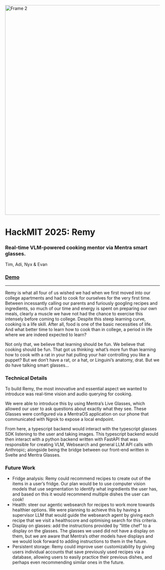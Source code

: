 
<img width="1500" height="680" alt="Frame 2" src="https://github.com/user-attachments/assets/ce7c60c8-a236-4228-8f98-2a8dc33c9572" />

# HackMIT 2025: Remy

### Real-time VLM-powered cooking mentor via Mentra smart glasses.

Tim, Adi, Nyx & Evan

<h3><a href="https://youtu.be/CMAqN5V02yY">Demo</a></h3>

<hr>

Remy is what all four of us wished we had when we first moved into our college apartments and had to cook for ourselves for the very first time. Between incessantly calling our parents and furiously googling recipes and ingredients, so much of our time and energy is spent on preparing our own meals, clearly a muscle we have not had the chance to exercise this intensely before coming to college. Despite this steep learning curve, cooking is a life skill. After all, food is one of the basic necessities of life. And what better time to learn how to cook than in college, a period in life where we are indeed expected to learn?

Not only that, we believe that learning should be fun. We believe that cooking should be fun. That got us thinking: what’s more fun than learning how to cook with a rat in your hat pulling your hair controlling you like a puppet? But we don’t have a rat, or a hat, or Linguini’s anatomy, drat. But we do have talking smart glasses...


### Technical Details

To build Remy, the most innovative and essential aspect we wanted to introduce was real-time vision and audio querying for cooking. 

We were able to introduce this by using Mentra’s Live Glasses, which allowed our user to ask questions about exactly what they see. These Glasses were configured via a MentraOS application on our phone that communicated with Ngrok to expose a local endpoint. 

From here, a typescript backend would interact with the typescript glasses SDK listening to the user and taking images. This typescript backend would then interact with a python backend written with FastAPI that was responsible for creating VLM, Websearch and general LLM API calls with Anthropic; alongside being the bridge between our front-end written in Svelte and Mentra Glasses.


### Future Work

- Fridge analysis: Remy could recommend recipes to create out of the items in a user’s fridge. Our plan would be to use computer vision models that use segmentation to identify what ingredients the user has, and based on this it would recommend multiple dishes the user can cook! 
- Health: steer our agentic websearch for recipes to work more towards healthier options. We were planning to achieve this by having a supervisor LLM that would guide the websearch agent by giving each recipe that we visit a healthscore and optimising search for this criteria. 
- Display on glasses: add the instructions provided by “little chef” to a display on the glasses. The glasses we used did not have a display on them, but we are aware that Mentra’s other models have displays and we would look forward to adding instructions to them in the future. 
- Persistent storage: Remy could improve user customizability by giving users individual accounts that save previously used recipes via a database, allowing users to easily practice their previous dishes, and perhaps even recommending similar ones in the future.
